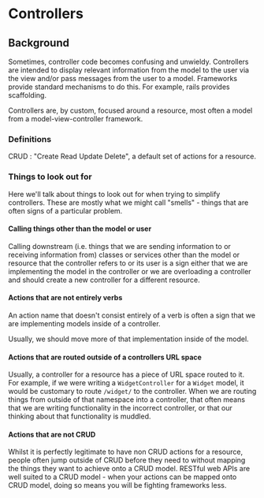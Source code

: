 # Controllers

## Background

Sometimes, controller code becomes confusing and unwieldy. Controllers are intended to display relevant information from the model to the user via the view and/or pass messages from the user to a model. Frameworks provide standard mechanisms to do this. For example, rails provides scaffolding.

Controllers are, by custom, focused around a resource, most often a model from a model-view-controller framework.

### Definitions

CRUD : "Create Read Update Delete", a default set of actions for a resource.

### Things to look out for

Here we'll talk about things to look out for when trying to simplify controllers. These are mostly what we might call "smells" - things that are often signs of a particular problem.

#### Calling things other than the model or user

Calling downstream (i.e. things that we are sending information to or receiving information from) classes or services other than the model or resource that the controller refers to or its user is a sign either that we are implementing the model in the controller or we are overloading a controller and should create a new controller for a different resource.

#### Actions that are not entirely verbs

An action name that doesn't consist entirely of a verb is often a sign that we are implementing models inside of a controller.

Usually, we should move more of that implementation inside of the model.

#### Actions that are routed outside of a controllers URL space

Usually, a controller for a resource has a piece of URL space routed to it. For example, if we were writing a `WidgetController` for a `Widget` model, it would be customary to route `/widget/` to the controller. When we are routing things from outside of that namespace into a controller, that often means that we are writing functionality in the incorrect controller, or that our thinking about that functionality is muddled.

#### Actions that are not CRUD

Whilst it is perfectly legitimate to have non CRUD actions for a resource, people often jump outside of CRUD before they need to without mapping the things they want to achieve onto a CRUD model. RESTful web APIs are well suited to a CRUD model - when your actions can be mapped onto CRUD model, doing so means you will be fighting frameworks less.
